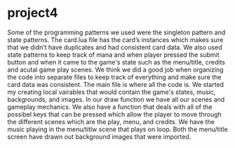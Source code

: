 # project4
Some of the programming patterns we used were the singleton pattern and state patterns. The card.lua file has the card’s instances which makes sure that we didn’t have duplicates and had consistent card data. We also used state patterns to keep track of mana and when player pressed the submit button and when it came to the game's state such as the menu/title, credits and acutal game play scenes. We think we did a good job when organizing the code into separate files to keep track of everything and make sure the card data was consistent. The main file is where all the code is. We started my creating local vairables that would contain the game's states, music, backgrounds, and images. In our draw function we have all our scenes and gameplay mechanics. We also have a function that deals with all of the possibel keys that can be pressed which allow the player to move through the different scenes which are the play, menu, and credits. We have the music playing in the menu/titlw scene that plays on loop. Both the menu/title screen have drawn out background images that were imported. 
